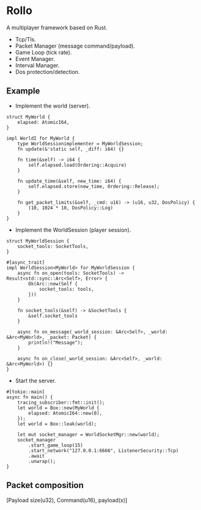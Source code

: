 # Rollo

A multiplayer framework based on Rust.

- Tcp/Tls.
- Packet Manager (message command/payload).
- Game Loop (tick rate).
- Event Manager.
- Interval Manager.
- Dos protection/detection.

## Example

- Implement the world (server).

````rust,no_run
struct MyWorld {
    elapsed: AtomicI64,
}

impl WorldI for MyWorld {
    type WorldSessionimplementer = MyWorldSession;
    fn update(&'static self, _diff: i64) {}

    fn time(&self) -> i64 {
        self.elapsed.load(Ordering::Acquire)
    }

    fn update_time(&self, new_time: i64) {
        self.elapsed.store(new_time, Ordering::Release);
    }

    fn get_packet_limits(&self, _cmd: u16) -> (u16, u32, DosPolicy) {
        (10, 1024 * 10, DosPolicy::Log)
    }
}
````

- Implement the WorldSession (player session).

```rust,no_run
struct MyWorldSession {
    socket_tools: SocketTools,
}

#[async_trait]
impl WorldSession<MyWorld> for MyWorldSession {
    async fn on_open(tools: SocketTools) -> Result<std::sync::Arc<Self>, Error> {
        Ok(Arc::new(Self {
            socket_tools: tools,
        }))
    }

    fn socket_tools(&self) -> &SocketTools {
        &self.socket_tools
    }

    async fn on_message(_world_session: &Arc<Self>, _world: &Arc<MyWorld>, _packet: Packet) {
        println!("Message");
    }

    async fn on_close(_world_session: &Arc<Self>, _world: &Arc<MyWorld>) {}
}
````

- Start the server.

````rust,no_run
#[tokio::main]
async fn main() {
    tracing_subscriber::fmt::init();
    let world = Box::new(MyWorld {
        elapsed: AtomicI64::new(0),
    });
    let world = Box::leak(world);

    let mut socket_manager = WorldSocketMgr::new(world);
    socket_manager
        .start_game_loop(15)
        .start_network("127.0.0.1:6666", ListenerSecurity::Tcp)
        .await
        .unwrap();
}
````

## Packet composition

[Payload size(u32), Command(u16), payload(x)]